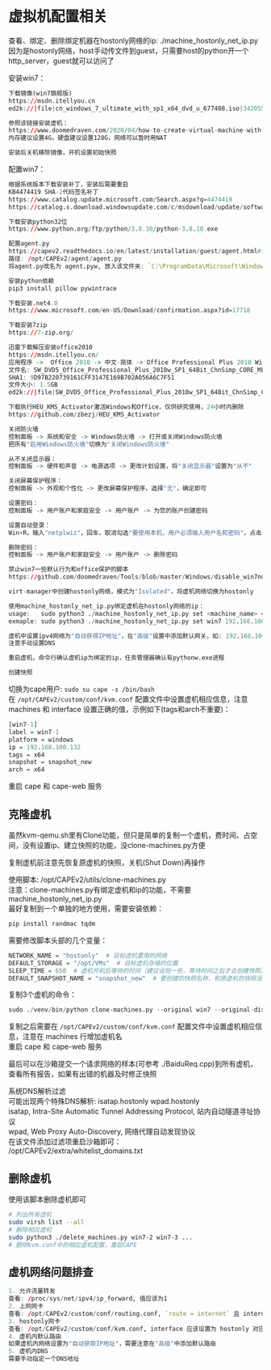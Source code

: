 # 虚拟机配置相关

查看、绑定、删除绑定机器在hostonly网络的ip: ./machine_hostonly_net_ip.py  
因为是hostonly网络，host手动传文件到guest，只需要host的python开一个http_server，guest就可以访问了  

安装win7：  
```r
下载镜像(win7旗舰版)
https://msdn.itellyou.cn
ed2k://|file|cn_windows_7_ultimate_with_sp1_x64_dvd_u_677408.iso|3420557312|B58548681854236C7939003B583A8078|/

参照该链接安装虚机：
https://www.doomedraven.com/2020/04/how-to-create-virtual-machine-with-virt.html
内存建议设置4G，硬盘建议设置128G，网络可以暂时用NAT

安装后关机移除镜像，开机设置初始快照
```

配置win7：  
```r
根据系统版本下载安装补丁，安装后需要重启
KB4474419 SHA-2代码签名补丁
https://www.catalog.update.microsoft.com/Search.aspx?q=4474419
https://catalog.s.download.windowsupdate.com/c/msdownload/update/software/secu/2019/09/windows6.1-kb4474419-v3-x64_b5614c6cea5cb4e198717789633dca16308ef79c.msu

下载安装python32位
https://www.python.org/ftp/python/3.8.10/python-3.8.10.exe

配置agent.py
https://capev2.readthedocs.io/en/latest/installation/guest/agent.html#installing-the-agent  
路径: /opt/CAPEv2/agent/agent.py
将agent.py改名为 agent.pyw, 放入该文件夹: `C:\ProgramData\Microsoft\Windows\Start Menu\Programs\StartUp`

安装python依赖
pip3 install pillow pywintrace

下载安装.net4.0
https://www.microsoft.com/en-US/Download/confirmation.aspx?id=17718

下载安装7zip
https://7-zip.org/

迅雷下载解压安装office2010
https://msdn.itellyou.cn/
应用程序 ->  Office 2010 -> 中文-简体 -> Office Professional Plus 2010 With SP1 VOL (x64) - (Chinese-Simplified)
文件名: SW_DVD5_Office_Professional_Plus_2010w_SP1_64Bit_ChnSimp_CORE_MLF_X17-76742.iso
SHA1: 9D97B220739161CFF3147E169B702A056A6C7F51
文件大小: 1.5GB
ed2k://|file|SW_DVD5_Office_Professional_Plus_2010w_SP1_64Bit_ChnSimp_CORE_MLF_X17-76742.iso|1612515328|032320121E0EE36D8F0C32EC89CA0AB9|/

下载执行HEU_KMS_Activator激活Windows和Office，仅供研究使用，24小时内删除
https://github.com/zbezj/HEU_KMS_Activator

关闭防火墙
控制面板 -> 系统和安全 -> Windows防火墙 -> 打开或关闭Windows防火墙
把所有"启用Windows防火墙"切换为"关闭Windows防火墙"

从不关闭显示器：
控制面板 -> 硬件和声音 -> 电源选项 -> 更改计划设置，将"关闭显示器"设置为"从不"

关闭屏幕保护程序：
控制面板 -> 外观和个性化 -> 更改屏幕保护程序，选择"无"，确定即可

设置密码：
控制面板 -> 用户账户和家庭安全 -> 用户账户 -> 为您的账户创建密码

设置自动登录：
Win+R，输入"netplwiz"，回车，取消勾选"要使用本机，用户必须输入用户名和密码"，点击"应用"，输入密码生效

删除密码：
控制面板 -> 用户账户和家庭安全 -> 用户账户 -> 删除密码

禁止win7一些默认行为和office保护的脚本
https://github.com/doomedraven/Tools/blob/master/Windows/disable_win7noise.bat

virt-manager中创建hostonly网络，模式为"Isolated"，将虚机网络切换为hostonly

使用machine_hostonly_net_ip.py绑定虚机在hostonly网络的ip：
usage:   sudo python3 ./machine_hostonly_net_ip.py set <machine_name> <ip>
exmaple: sudo python3 ./machine_hostonly_net_ip.py set win7 192.168.100.131

虚机中设置ipv4网络为"自动获得IP地址"，在"高级"设置中添加默认网关，如: 192.168.100.1
注意手动设置DNS  

重启虚机，命令行确认虚机ip为绑定的ip，任务管理器确认有pythonw.exe进程

创建快照
```

切换为cape用户: `sudo su cape -s /bin/bash`  
在 `/opt/CAPEv2/custom/conf/kvm.conf` 配置文件中设置虚机相应信息，注意 machines 和 interface 设置正确的值，示例如下(tags和arch不重要)：  
```r
[win7-1]
label = win7-1
platform = windows
ip = 192.168.100.132                                                            
tags = x64 
snapshot = snapshot_new
arch = x64
```
重启 cape 和 cape-web 服务  


## 克隆虚机
虽然kvm-qemu.sh里有Clone功能，但只是简单的复制一个虚机，费时间、占空间，没有设置ip、建立快照的功能，没clone-machines.py方便  

复制虚机前注意先恢复原虚机的快照，关机(Shut Down)再操作  

使用脚本: /opt/CAPEv2/utils/clone-machines.py  
注意：clone-machines.py有绑定虚机和ip的功能，不需要machine_hostonly_net_ip.py  
最好复制到一个单独的地方使用，需要安装依赖：  
```r
pip install randmac tqdm
```

需要修改脚本头部的几个变量：  
```r
NETWORK_NAME = "hostonly"  # 目标虚机要用的网络
DEFAULT_STORAGE = "/opt/VMs"  # 目标虚机存储的位置
SLEEP_TIME = 650  # 虚机开机后等待的时间（建议设短一些，等待时间之后才会创建快照）
DEFAULT_SNAPSHOT_NAME = "snapshot_new"  # 要创建的快照名称，和原虚机的快照没有关系
```

复制3个虚机的命令：  
```r
sudo ./venv/bin/python clone-machines.py --original win7 --original-disk /opt/VMs/win7.qcow2 --prefix win7 --count 3 --count-offset 2 --ip 192.168.100.132
```

复制之后需要在 `/opt/CAPEv2/custom/conf/kvm.conf` 配置文件中设置虚机相应信息，注意在 machines 行增加虚机名  
重启 cape 和 cape-web 服务  

最后可以在沙箱提交一个请求网络的样本(可参考 ./BaiduReq.cpp)到所有虚机，查看所有报告，如果有出错的机器及时修正快照  

系统DNS解析过滤  
可能出现两个特殊DNS解析: isatap.hostonly wpad.hostonly  
isatap, Intra-Site Automatic Tunnel Addressing Protocol, 站内自动隧道寻址协议  
wpad, Web Proxy Auto-Discovery, 网络代理自动发现协议  
在该文件添加过滤项重启沙箱即可：  
/opt/CAPEv2/extra/whitelist_domains.txt  


## 删除虚机
使用该脚本删除虚机即可  
```bash
# 列出所有虚机
sudo virsh list --all
# 删除相应虚机
sudo python3 ./delete_machines.py win7-2 win7-3 ...
# 删除kvm.conf中的相应虚机配置，重启CAPE
```


## 虚机网络问题排查
```r
1. 允许流量转发
查看: /proc/sys/net/ipv4/ip_forward, 值应该为1
2. 上网网卡
查看: /opt/CAPEv2/custom/conf/routing.conf, `route = internet` 且 internet 变量应该设置为上网的网卡名称
3. hostonly网卡
查看: /opt/CAPEv2/custom/conf/kvm.conf, interface 应该设置为 hostonly 对应的网卡名称
4. 虚机内默认路由
如果虚机内网络设置为"自动获取IP地址"，需要注意在"高级"中添加默认路由
5. 虚机内DNS
需要手动指定一个DNS地址
```
